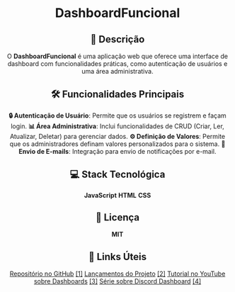 <center>

#  DashboardFuncional

## 🌟 Descrição
O **DashboardFuncional** é uma aplicação web que oferece uma interface de dashboard com funcionalidades práticas, como autenticação de usuários e uma área administrativa.

## 🛠️ Funcionalidades Principais
 **🔒 Autenticação de Usuário**: Permite que os usuários se registrem e façam login.
 **📊 Área Administrativa**: Inclui funcionalidades de CRUD (Criar, Ler, Atualizar, Deletar) para gerenciar dados.
 **⚙️ Definição de Valores**: Permite que os administradores definam valores personalizados para o sistema.
 **📧 Envio de E-mails**: Integração para envio de notificações por e-mail.

## 💻 Stack Tecnológica
 **JavaScript**
 **HTML**
 **CSS**

## 📜 Licença
 **MIT**

## 🔗 Links Úteis
 [Repositório no GitHub](https://github.com/Derickcsantos/DashboardFuncional) [[1]](#__1)
 [Lançamentos do Projeto](https://github.com/Derickcsantos/DashboardFuncional/releases) [[2]](#__2)
 [Tutorial no YouTube sobre Dashboards](https://www.youtube.com/watch?v=5TxPN_pw_Ac) [[3]](#__3)
 [Série sobre Discord Dashboard](https://www.youtube.com/watch?v=_EEcjUVP1DQ) [[4]](#__4)

</center>
